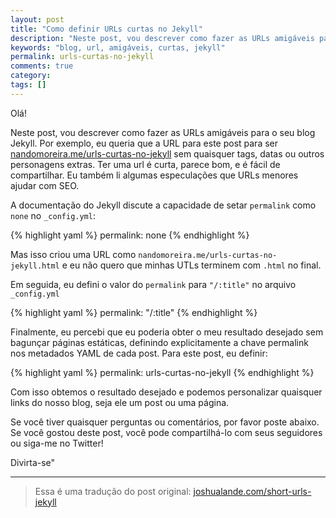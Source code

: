```yaml
---
layout: post
title: "Como definir URLs curtas no Jekyll"
description: "Neste post, vou descrever como fazer as URLs amigáveis para o seu blog Jekyll"
keywords: "blog, url, amigáveis, curtas, jekyll"
permalink: urls-curtas-no-jekyll
comments: true
category:
tags: []
---
```


Olá!

Neste post, vou descrever como fazer as URLs amigáveis para o seu blog Jekyll. Por exemplo, eu queria que a URL para este post para ser [nandomoreira.me/urls-curtas-no-jekyll](http://nandomoreira.me/urls-curtas-no-jekyll) sem quaisquer tags, datas ou outros personagens extras. Ter uma url é curta, parece bom, e é fácil de compartilhar. Eu também li algumas especulações que URLs menores ajudar com SEO.

A documentação do Jekyll discute a capacidade de setar `permalink` como `none` no `_config.yml`:

{% highlight yaml %}
permalink: none
{% endhighlight %}

Mas isso criou uma URL como `nandomoreira.me/urls-curtas-no-jekyll.html` e eu não quero que minhas UTLs terminem com `.html` no final.

Em seguida, eu defini o valor do `permalink` para `"/:title"` no arquivo `_config.yml`

{% highlight yaml %}
permalink: "/:title"
{% endhighlight %}

Finalmente, eu percebi que eu poderia obter o meu resultado desejado sem bagunçar páginas estáticas, definindo explicitamente a chave permalink nos metadados YAML de cada post. Para este post, eu definir:

{% highlight yaml %}
permalink: urls-curtas-no-jekyll
{% endhighlight %}

Com isso obtemos o resultado desejado e podemos personalizar quaisquer links do nosso blog, seja ele um post ou uma página.

Se você tiver quaisquer perguntas ou comentários, por favor poste abaixo. Se você gostou deste post, você pode compartilhá-lo com seus seguidores ou siga-me no Twitter!

Divirta-se"

---

> Essa é uma tradução do post original: [joshualande.com/short-urls-jekyll](http://joshualande.com/short-urls-jekyll/)
